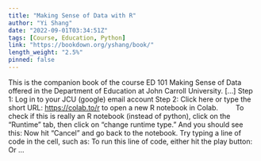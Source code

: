 ```yaml
---
title: "Making Sense of Data with R"
author: "Yi Shang"
date: "2022-09-01T03:34:51Z"
tags: [Course, Education, Python]
link: "https://bookdown.org/yshang/book/"
length_weight: "2.5%"
pinned: false
---
```


This is the companion book of the course ED 101 Making Sense of Data offered in the Department of Education at John Carroll University. [...] Step 1: Log in to your JCU (google) email account Step 2: Click here or type the short URL: https://colab.to/r to open a new R notebook in Colab.         To check if this is really an R notebook (instead of python), click on the “Runtime” tab, then click on “change runtime type.” And you should see this: Now hit “Cancel” and go back to the notebook. Try typing a line of code in the cell, such as: To run this line of code, either hit the play button: Or ...
